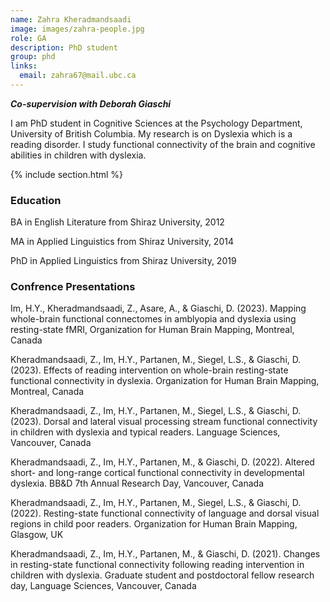 ```yaml
---
name: Zahra Kheradmandsaadi
image: images/zahra-people.jpg
role: GA 
description: PhD student
group: phd
links:
  email: zahra67@mail.ubc.ca
---
```


***Co-supervision with Deborah Giaschi***

I am PhD student in Cognitive Sciences at the Psychology Department, University of British Columbia. My research is on Dyslexia which is a reading disorder. I study functional connectivity of the brain and cognitive abilities in children with dyslexia.

{% include section.html %}
### Education
BA in English Literature from Shiraz University, 2012

MA in Applied Linguistics from Shiraz University, 2014

PhD in Applied Linguistics from Shiraz University, 2019 
 
### Confrence Presentations
Im, H.Y., Kheradmandsaadi, Z., Asare, A., & Giaschi, D. (2023). Mapping whole-brain functional connectomes in amblyopia and dyslexia using resting-state fMRI, Organization for Human Brain Mapping, Montreal, Canada 

Kheradmandsaadi, Z., Im, H.Y., Partanen, M., Siegel, L.S., & Giaschi, D. (2023). Effects of reading intervention on whole-brain resting-state functional connectivity in dyslexia. Organization for Human Brain Mapping, Montreal, Canada 

Kheradmandsaadi, Z., Im, H.Y., Partanen, M., Siegel, L.S., & Giaschi, D. (2023). Dorsal and lateral visual processing stream functional connectivity in children with dyslexia and typical readers. Language Sciences, Vancouver, Canada 

Kheradmandsaadi, Z., Im, H.Y., Partanen, M., & Giaschi, D. (2022). Altered short- and long-range cortical functional connectivity in developmental dyslexia. BB&D 7th Annual Research Day, Vancouver, Canada 

Kheradmandsaadi, Z., Im, H.Y., Partanen, M., Siegel, L.S., & Giaschi, D. (2022). Resting-state functional connectivity of language and dorsal visual regions in child poor readers. Organization for Human Brain Mapping, Glasgow, UK 

Kheradmandsaadi, Z., Im, H.Y., Partanen, M., & Giaschi, D. (2021). Changes in resting-state functional connectivity following reading intervention in children with dyslexia. Graduate student and postdoctoral fellow research day, Language Sciences, Vancouver, Canada
